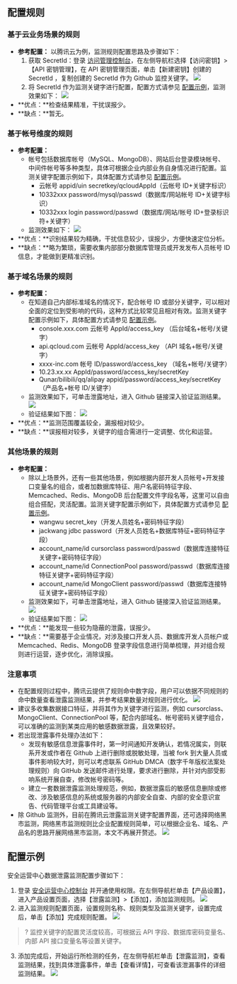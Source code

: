 ## 配置规则
### 基于云业务场景的规则
- **参考配置：**
以腾讯云为例，监测规则配置思路及步骤如下：
	1. 获取 SecretId：登录 [访问管理控制台](https://console.cloud.tencent.com/cam/capi)，在左侧导航栏选择【访问密钥】>【API 密钥管理】，在 API 密钥管理页面，单击【新建密钥】创建的 SecretId ，复制创建的 SecretId 作为 Github 监控关键字。
![](https://main.qcloudimg.com/raw/4dc8f86e025ce9ec89148af23a2eea3b.png)
	2. 将 SecretId 作为监测关键字进行配置，配置方式请参见 [配置示例](#pzsl)，监测效果如下：
![](https://main.qcloudimg.com/raw/b22a028d7d9876ccd12df4a30925b9de.png)
- **优点：**检查结果精准，干扰误报少。
- **缺点：**暂无。

### 基于帐号维度的规则
- **参考配置：**
	- 帐号包括数据库帐号（MySQL、MongoDB）、网站后台登录模块帐号、中间件帐号等多种类型，具体可根据企业内部业务自身情况进行配置。监测关键字配置示例如下，具体配置方式请参见  [配置示例](#pzsl)。
		- 云帐号 appid/uin secretkey/qcloudAppId（云帐号 ID+关键字标识）
		- 10332xxx password/mysql/passwd（数据库/网站帐号 ID+关键字标识）
		- 10332xxx login password/passwd（数据库/网站/帐号 ID+登录标识符+关键字）
	- 监测效果如下：
	![](https://main.qcloudimg.com/raw/c8fc20f665180e0296379063818c579b.png)
- **优点：**识别结果较为精确，干扰信息较少，误报少，方便快速定位分析。
- **缺点：**略为繁琐，需要收集内部部分数据库管理员或开发发布人员帐号 ID 信息，才能做到更精准识别。

### 基于域名场景的规则
- **参考配置：**
	- 在知道自己内部标准域名的情况下，配合帐号 ID 或部分关键字，可以相对全面的定位到受影响的代码，这种方式比较常见且相对有效。监测关键字配置示例如下，具体配置方式请参见  [配置示例](#pzsl)。    
		- console.xxx.com 云帐号 AppId/access_key （后台域名+帐号/关键字）
		- api.qcloud.com  云帐号 AppId/access_key （API 域名+帐号/关键字）
		- xxxx-inc.com 帐号 ID/password/access_key （域名+帐号/关键字）
		- 10.23.xx.xx AppId/password/access_key/secretKey
		- Qunar/bilibili/qq/alipay  appid/password/access_key/secretKey （产品名+帐号 ID/关键字）
	- 监测效果如下，可单击泄露地址，进入 Github 链接深入验证监测结果。
	![](https://main.qcloudimg.com/raw/a7d2f233c657856efb055ba6edd80ba1.png)
	- 验证结果如下图：
	![](https://main.qcloudimg.com/raw/6d735c1a055bc774b19baa7db0d8092d.png)
- **优点：**监测范围覆盖较全，漏报相对较少。
- **缺点：**误报相对较多，关键字的组合需进行一定调整、优化和运营。

### 其他场景的规则
- **参考配置：**
	- 除以上场景外，还有一些其他场景，例如根据内部开发人员帐号+开发接口变量名的组合，或者加数据库特征、用户名密码特征字段、Memcached、Redis、MongoDB 后台配置文件字段名等，这里可以自由组合搭配，灵活配置。监测关键字配置示例如下，具体配置方式请参见  [配置示例](#pzsl)。  
		- wangwu secret_key（开发人员姓名+密码特征字段）
		- jackwang jdbc password（开发人员姓名+数据库特征+密码特征字段）
		- account_name/id cursorclass password/passwd（数据库连接特征关键字+密码特征字段）
		- account_name/id ConnectionPool password/passwd（数据库连接特征关键字+密码特征字段）
		- account_name/id  MongoClient password/passwd（数据库连接特征关键字+密码特征字段）
	- 监测效果如下，可单击泄露地址，进入 Github 链接深入验证监测结果。
	![](https://main.qcloudimg.com/raw/78c5f6a1ef117bfda797da667465d1d6.png)
	- 验证结果如下图：
	![](https://main.qcloudimg.com/raw/254ee21d8d63f0d1737dd4e3ed1377e7.png)
- **优点：**能发现一些较为隐蔽的泄露，误报少。
- **缺点：**需要基于企业情况，对涉及接口开发人员、数据库开发人员帐户或 Memcached、Redis、MongoDB 登录字段信息进行简单梳理，并对组合规则进行运营，逐步优化，消除误报。

### 注意事项
- 在配置规则过程中，腾讯云提供了规则命中数字段，用户可以依据不同规则的命中数量查看泄露监测结果，并参考结果数量对规则进行优化。
	![](https://main.qcloudimg.com/raw/492993860769369621f5292c39469b68.png)
- 建议多收集数据接口特征，并将其作为关键字进行监测，例如 cursorclass、MongoClient、ConnectionPool 等，配合内部域名、帐号密码关键字组合，可以准确的监测到某类应用的敏感数据泄露，且效果较好。
-  若出现泄露事件处理办法如下：
	-  发现有敏感信息泄露事件时，第一时间通知开发确认，若情况属实，则联系开发或作者在 Github 上进行删除或脱敏处理，当被 fork 到大量人员或事件影响较大时，则可以考虑联系 GitHub DMCA（数字千年版权法案处理规则）向 GitHub 发送邮件进行处理，要求进行删除，并针对内部受影响系统开展自查，修改帐号密码等。
	- 建立一套数据泄露监测处理规范，例如，数据泄露后的敏感信息删除或修改、涉及敏感信息的系统或服务器的内部安全自查、内部的安全意识宣告、代码管理平台或工具建设等。
- 除 Github 监测外，目前在腾讯云泄露监测关键字配置界面，还可选择网络黑市监测，网络黑市监测规则比企业配置规则简单，可以根据企业名、域名、产品名的思路开展网络黑市监测，本文不再展开赘述。
![](https://main.qcloudimg.com/raw/b90e50f7e3dc51bec5d2361facc70b03.png)

<span id="pzsl"></span>
## 配置示例
安全运营中心数据泄露监测配置步骤如下：
1. 登录 [安全运营中心控制台](https://console.cloud.tencent.com/ssa) 并开通使用权限。在左侧导航栏单击【产品设置】，进入产品设置页面，选择【泄露监测】>【添加】，添加监测规则。
![](https://main.qcloudimg.com/raw/5a6c3ccc48585de50dd11edd41afe3f5.png)
2.  进入监测规则配置页面，设置规则名称、规则类型及监测关键字，设置完成后，单击【添加】完成规则配置。
![](https://main.qcloudimg.com/raw/ada5d9dd63cde3ed61d7e7e7af5659d0.png)
>? 监控关键字的配置灵活度较高，可根据云 API 字段、数据库密码变量名、内部 API 接口变量名等设置关键字。

3. 添加完成后，开始运行所检测的任务，在左侧导航栏单击【泄露监测】，查看监测结果，找到具体泄露事件，单击【查看详情】，可查看该泄漏事件的详细监测结果。
![](https://main.qcloudimg.com/raw/41d3179a1aac2ecb4890154bb9793ec2.png)

